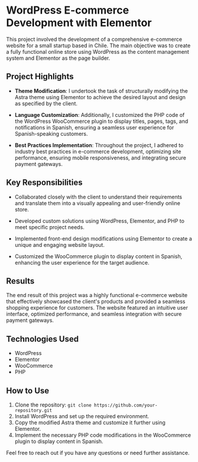 # WordPress E-commerce Development with Elementor

This project involved the development of a comprehensive e-commerce website for a small startup based in Chile. The main objective was to create a fully functional online store using WordPress as the content management system and Elementor as the page builder.

## Project Highlights

- **Theme Modification**: I undertook the task of structurally modifying the Astra theme using Elementor to achieve the desired layout and design as specified by the client.

- **Language Customization**: Additionally, I customized the PHP code of the WordPress WooCommerce plugin to display titles, pages, tags, and notifications in Spanish, ensuring a seamless user experience for Spanish-speaking customers.

- **Best Practices Implementation**: Throughout the project, I adhered to industry best practices in e-commerce development, optimizing site performance, ensuring mobile responsiveness, and integrating secure payment gateways.

## Key Responsibilities

- Collaborated closely with the client to understand their requirements and translate them into a visually appealing and user-friendly online store.

- Developed custom solutions using WordPress, Elementor, and PHP to meet specific project needs.

- Implemented front-end design modifications using Elementor to create a unique and engaging website layout.

- Customized the WooCommerce plugin to display content in Spanish, enhancing the user experience for the target audience.

## Results

The end result of this project was a highly functional e-commerce website that effectively showcased the client's products and provided a seamless shopping experience for customers. The website featured an intuitive user interface, optimized performance, and seamless integration with secure payment gateways.

## Technologies Used

- WordPress
- Elementor
- WooCommerce
- PHP

## How to Use

1. Clone the repository: `git clone https://github.com/your-repository.git`
2. Install WordPress and set up the required environment.
3. Copy the modified Astra theme and customize it further using Elementor.
4. Implement the necessary PHP code modifications in the WooCommerce plugin to display content in Spanish.

Feel free to reach out if you have any questions or need further assistance.

